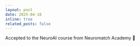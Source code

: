 ```yaml
---
layout: post
date: 2025-04-18
inline: true
related_posts: false
---
```


Accepted to the NeuroAI course from <a href="https://neuromatch.io/" style="color: inherit; text-decoration: none;">Neuromatch Academy</a> 🧠
